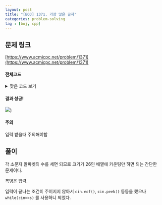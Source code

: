 ```yaml
---
layout: post
title: "[BOJ] 1371. 가장 많은 글자"
categories: problem-solving
tag : [boj, cpp]
---
```


## 문제 링크<br>
 [https://www.acmicpc.net/problem/1371](https://www.acmicpc.net/problem/1371)<br>


#### 전체코드<br>

<details>
<summary>맞은 코드 보기</summary>
<div markdown="1">

```cpp
#include<iostream>

#include<vector>

#include<string>

using namespace std;

int main(){
    ios::sync_with_stdio(false);
    cin.tie(0); cout.tie(0);
    int c[26]={0};
    string s;
    while(cin>>s){
        for(int i=0; i<s.length(); i++){
            int index = int(s[i])-'a';
            c[index]++;
        }
    }
    int max=0;
    vector<int> res;
    for(int i=0; i<26; i++){
        if(c[i]>max) {
            max = c[i];
            res.clear();
            res.push_back(i);
        }
        else if(c[i]==max){
            res.push_back(i);
        }
    }
    for(int i=0; i<res.size(); i++) {
        cout << char('a' + res[i]);
    }

    return 0;
}
```
</div>
</details>

#### 결과 성공!<br>
![](https://krispediadot.github.io/assets/images/boj_1371.jpg))

<div class="divider"></div>

#### 주의 <br> 
입력 받을때 주의해야함  

## 풀이<br>
각 소문자 알파벳의 수를 세면 되므로 크기가 26인 배열에 카운팅만 하면 되는 간단한 문제이다.  

복병은 입력.  

입력이 끝나는 조건이 주어지지 않아서 `cin.eof()`, `cin.peek()` 등등을 했으나   
`while(cin>>s)` 를 사용하니 되었다.   
